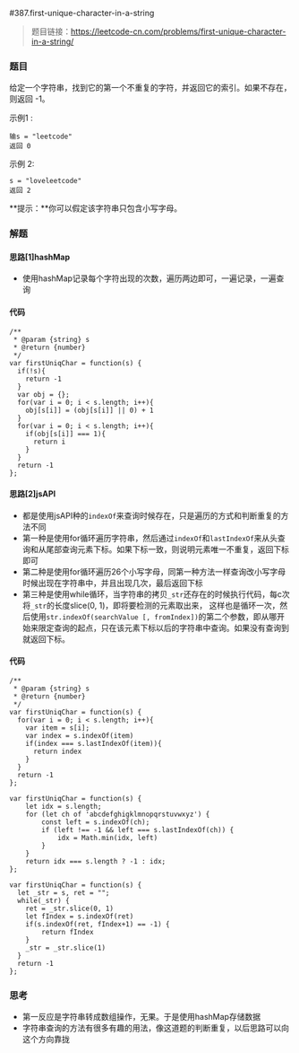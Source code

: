 #387.first-unique-character-in-a-string

> 题目链接：https://leetcode-cn.com/problems/first-unique-character-in-a-string/
>



### 题目

给定一个字符串，找到它的第一个不重复的字符，并返回它的索引。如果不存在，则返回 -1。

示例1 :

```
输s = "leetcode"
返回 0
```


示例 2:

```
s = "loveleetcode"
返回 2
```

**提示：**你可以假定该字符串只包含小写字母。



### 解题

#### 思路[1]hashMap

* 使用hashMap记录每个字符出现的次数，遍历两边即可，一遍记录，一遍查询

#### 代码

```
/**
 * @param {string} s
 * @return {number}
 */
var firstUniqChar = function(s) {
  if(!s){
    return -1
  }
  var obj = {};
  for(var i = 0; i < s.length; i++){
    obj[s[i]] = (obj[s[i]] || 0) + 1
  }
  for(var i = 0; i < s.length; i++){
    if(obj[s[i]] === 1){
      return i
    }
  }
  return -1
};
```

#### 思路[2]jsAPI

* 都是使用jsAPI种的`indexOf`来查询时候存在，只是遍历的方式和判断重复的方法不同
* 第一种是使用for循环遍历字符串，然后通过`indexOf`和`lastIndexOf`来从头查询和从尾部查询元素下标。如果下标一致，则说明元素唯一不重复，返回下标即可
* 第二种是使用for循环遍历26个小写字母，同第一种方法一样查询改小写字母时候出现在字符串中，并且出现几次，最后返回下标
* 第三种是使用while循环，当字符串的拷贝`_str`还存在的时候执行代码，每c次将`_str`的长度slice(0, 1)，即将要检测的元素取出来， 这样也是循环一次，然后使用`str.indexOf(searchValue [, fromIndex])`的第二个参数，即从哪开始来限定查询的起点，只在该元素下标以后的字符串中查询。如果没有查询到就返回下标。

#### 代码

```
/**
 * @param {string} s
 * @return {number}
 */
var firstUniqChar = function(s) {
  for(var i = 0; i < s.length; i++){
    var item = s[i];
    var index = s.indexOf(item)
    if(index === s.lastIndexOf(item)){
      return index
    }
  }
  return -1
};

var firstUniqChar = function(s) {
    let idx = s.length;
    for (let ch of 'abcdefghigklmnopqrstuvwxyz') {
        const left = s.indexOf(ch);
        if (left !== -1 && left === s.lastIndexOf(ch)) {
            idx = Math.min(idx, left)
        }
    }
    return idx === s.length ? -1 : idx;
};

var firstUniqChar = function(s) {
  let _str = s, ret = "";
  while(_str) {
    ret = _str.slice(0, 1)
    let fIndex = s.indexOf(ret)
    if(s.indexOf(ret, fIndex+1) == -1) {
        return fIndex
    }
    _str = _str.slice(1)
  }
  return -1
};

```



### 思考

* 第一反应是字符串转成数组操作，无果。于是使用hashMap存储数据
* 字符串查询的方法有很多有趣的用法，像这道题的判断重复，以后思路可以向这个方向靠拢